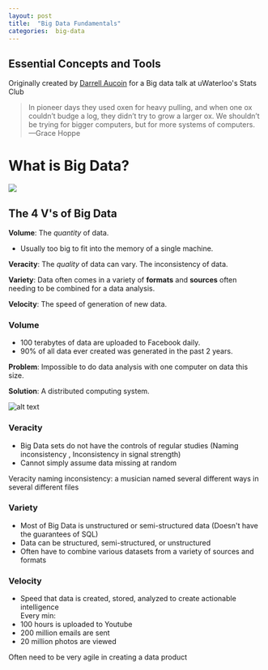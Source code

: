 ```yaml
---
layout: post
title:  "Big Data Fundamentals"
categories:  big-data 
---
```


## Essential Concepts and Tools

Originally created by [Darrell Aucoin](https://github.com/NormallySane) for a Big data talk at uWaterloo's Stats Club

> In pioneer days they used oxen for heavy pulling, and when one ox couldn’t budge a log, they didn’t try to grow a larger ox. We shouldn’t be trying for bigger computers, but for more systems of computers.  
> —Grace Hoppe

# What is Big Data?
![](https://raw.githubusercontent.com/NormallySane/Big_Data_Presentation/master//images/4-Vs-of-big-data.jpg)

## The 4 V's of Big Data

__Volume__: The _quantity_ of data. 

+ Usually too big to fit into the memory of a single machine.

__Veracity__: The _quality_ of data can vary. The inconsistency of data. 

__Variety__: Data often comes in a variety of __formats__ and __sources__ often needing to be combined for a data analysis.

__Velocity__: The speed of generation of new data.

### Volume
+ 100 terabytes of data are uploaded to Facebook daily.
+ 90% of all data ever created was generated in the past 2 years.
    
__Problem__: Impossible to do data analysis with one computer on data this size.

__Solution__: A distributed computing system.

![alt text](https://raw.githubusercontent.com/NormallySane/Big_Data_Presentation/master//images/Yahoo-hadoop-cluster_OSCON_2007.jpg)

### Veracity
+ Big Data sets do not have the controls of regular studies (Naming inconsistency , Inconsistency in signal strength)
+ Cannot simply assume data missing at random

Veracity naming inconsistency: a musician named several different ways in several different files

### Variety
+ Most of Big Data is unstructured or semi-structured data (Doesn't have the guarantees of SQL)
+ Data can be structured, semi-structured, or unstructured  
+ Often have to combine various datasets from a variety of sources and formats  

### Velocity
+ Speed that data is created, stored, analyzed to create actionable intelligence  
Every min:  
+ 100 hours is uploaded to Youtube  
+ 200 million emails are sent  
+ 20 million photos are viewed  

Often need to be very agile in creating a data product

